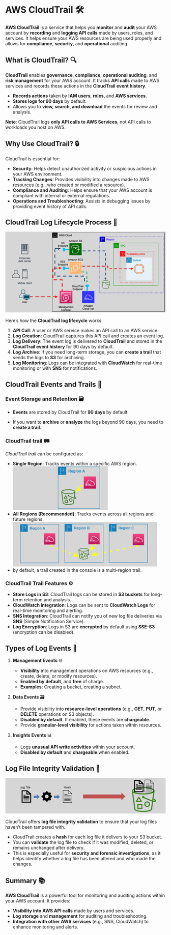 # **AWS CloudTrail** 🛠️

**AWS CloudTrail** is a service that helps you **monitor** and **audit** your AWS account by **recording** and **logging API calls** made by users, roles, and services. It helps ensure your AWS resources are being used properly and allows for **compliance**, **security**, and **operational** auditing.

## **What is CloudTrail?** 🔍

**CloudTrail** enables **governance**, **compliance**, **operational auditing**, and **risk management** for your AWS account. It tracks **API calls** made to AWS services and records these actions in the **CloudTrail event history**.

- **Records actions** taken by **IAM users**, **roles**, and **AWS services**.
- **Stores logs for 90 days** by default.
- Allows you to **view, search, and download** the events for review and analysis.

**Note**: CloudTrail logs **only API calls to AWS Services**, not API calls to workloads you host on AWS.

## **Why Use CloudTrail?** 🔒

CloudTrail is essential for:

- **Security**: Helps detect unauthorized activity or suspicious actions in your AWS environment.
- **Tracking Changes**: Provides visibility into changes made to AWS resources (e.g., who created or modified a resource).
- **Compliance and Auditing**: Helps ensure that your AWS account is compliant with internal or external regulations.
- **Operations and Troubleshooting**: Assists in debugging issues by providing event history of API calls.

## **CloudTrail Log Lifecycle Process** 🔄

![cloud-trail-lifecycle](images/cloud-trail-lifecycle.png)

Here’s how the **CloudTrail log lifecycle** works:

1. **API Call**: A user or AWS service makes an API call to an AWS service.
2. **Log Creation**: CloudTrail captures this API call and creates an event log.
3. **Log Delivery**: The event log is delivered to **CloudTrail** and stored in the **CloudTrail event history** for 90 days by default.
4. **Log Archive**: If you need long-term storage, you can **create a trail** that sends the logs to **S3** for archiving.
5. **Log Monitoring**: Logs can be integrated with **CloudWatch** for real-time monitoring or with **SNS** for notifications.

## **CloudTrail Events and Trails** 📜

### **Event Storage and Retention** 🗃️

- **Events** are stored by CloudTrail for **90 days** by default.

- If you want to **archive** or **analyze** the logs beyond 90 days, you need to **create a trail**.

### **CloudTrail trail** 🛤️

_CloudTrail trail_ can be configured as:

- **Single Region**: Tracks events within a specific AWS region.  
  ![cloud-trail-single-region](images/cloud-trail-single-region.png)
- **All Regions (Recommended)**: Tracks events across all regions and future regions.  
  ![cloud-trail-multi-region](images/cloud-trail-multi-region.png)
- by default, a trail created in the console is a multi-region trail.

### **CloudTrail Trail Features** ⚙️

- **Store Logs in S3**: CloudTrail logs can be stored in **S3 buckets** for long-term retention and analysis.
- **CloudWatch Integration**: Logs can be sent to **CloudWatch Logs** for real-time monitoring and alerting.
- **SNS Integration**: CloudTrail can notify you of new log file deliveries via **SNS** (Simple Notification Service).
- **Log Encryption**: Logs in S3 are **encrypted** by default using **SSE-S3** (encryption can be disabled).

## **Types of Log Events** 📝

1. **Management Events** 🌐

   - **Visibility** into management operations on AWS resources (e.g., create, delete, or modify resources).
   - **Enabled by default**, and **free** of charge.
   - **Examples**: Creating a bucket, creating a subnet.

2. **Data Events** 🗃️

   - Provide visibility into **resource-level operations** (e.g., **GET**, **PUT**, or **DELETE** operations on S3 objects).
   - **Disabled by default**. If enabled, these events are **chargeable**.
   - Provide **granular-level visibility** for actions taken within resources.

3. **Insights Events** 📊
   - Logs **unusual API write activities** within your account.
   - **Disabled by default** and **chargeable** when enabled.

## **Log File Integrity Validation** 🔐

![cloud-trail-log-file-integrity-validation](images/cloud-trail-log-file-integrity-validation.png)

CloudTrail offers **log file integrity validation** to ensure that your log files haven’t been tampered with.

- CloudTrail creates a **hash** for each log file it delivers to your S3 bucket.
- You can **validate** the log file to check if it was modified, deleted, or remains unchanged after delivery.
- This is especially useful for **security and forensic investigations**, as it helps identify whether a log file has been altered and who made the changes.

## **Summary** 📚

**AWS CloudTrail** is a powerful tool for monitoring and auditing actions within your AWS account. It provides:

- **Visibility into AWS API calls** made by users and services.
- **Log storage** and **management** for auditing and troubleshooting.
- **Integration with other AWS services** (e.g., SNS, CloudWatch) to enhance monitoring and alerts.
